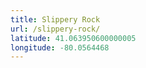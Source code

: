 ```yaml
---
title: Slippery Rock
url: /slippery-rock/
latitude: 41.063950600000005
longitude: -80.0564468
---
```

